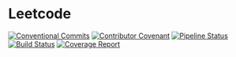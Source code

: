 # Leetcode

[![Conventional Commits](https://img.shields.io/badge/Conventional%20Commits-1.0.0-yellow.svg)](https://conventionalcommits.org)
[![Contributor Covenant](https://img.shields.io/badge/Contributor%20Covenant-v2.0%20adopted-ff69b4.svg)](CODE_OF_CONDUCT.md)
[![Pipeline Status](https://gitlab.com/zf-s/foss/leetcode/badges/master/pipeline.svg)](https://gitlab.com/zf-s/foss/leetcode/-/commits/master)
[![Build Status](https://travis-ci.com/zhangfei9734/leetcode.svg?branch=master)](https://travis-ci.com/zhangfei9734/leetcode)
[![Coverage Report](https://gitlab.com/zf-s/foss/leetcode/badges/master/coverage.svg)](https://gitlab.com/zf-s/foss/leetcode/-/commits/master)